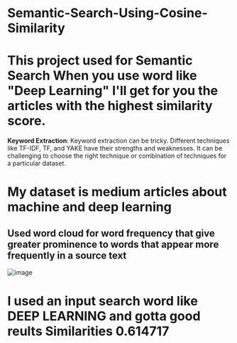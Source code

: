# Semantic-Search-Using-Cosine-Similarity

#  This project used for Semantic Search When you use word like "Deep Learning" I'll get for you the articles with the highest similarity score. 

__Keyword Extraction__: Keyword extraction can be tricky. Different techniques like TF-IDF, TF, and YAKE have their strengths and weaknesses. It can be challenging to choose 
the right technique or combination of techniques for a particular dataset.

#  My dataset is medium  articles about machine and deep learning 

## Used word cloud for word frequency that give greater prominence to words that appear more frequently in a source text
![image](https://github.com/islam-waheed/Semantic-Search-Using-Cosine-Similarity/assets/83949402/75457b8d-76ff-4557-846d-28e1660323a1)

# I used an input search word like __DEEP LEARNING__ and gotta good reults Similarities 0.614717
